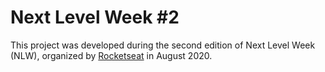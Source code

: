 # Next Level Week #2
This project was developed during the second edition of Next Level Week (NLW), organized by [Rocketseat](https://rocketseat.com.br/) in August 2020.